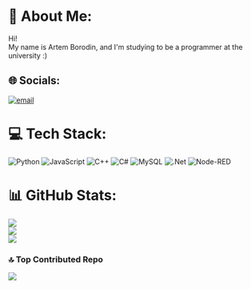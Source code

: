 # 💫 About Me:
Hi!<br>My name is Artem Borodin, and I'm studying to be a programmer at the university :)<br>


## 🌐 Socials:
[![email](https://img.shields.io/badge/Email-D14836?logo=gmail&logoColor=white)](mailto:artemborodin####@gmail.com) 

# 💻 Tech Stack:
![Python](https://img.shields.io/badge/python-3670A0?style=for-the-badge&logo=python&logoColor=ffdd54) ![JavaScript](https://img.shields.io/badge/javascript-%23323330.svg?style=for-the-badge&logo=javascript&logoColor=%23F7DF1E) ![C++](https://img.shields.io/badge/c++-%2300599C.svg?style=for-the-badge&logo=c%2B%2B&logoColor=white) ![C#](https://img.shields.io/badge/c%23-%23239120.svg?style=for-the-badge&logo=csharp&logoColor=white) ![MySQL](https://img.shields.io/badge/mysql-4479A1.svg?style=for-the-badge&logo=mysql&logoColor=white) ![.Net](https://img.shields.io/badge/.NET-5C2D91?style=for-the-badge&logo=.net&logoColor=white) ![Node-RED](https://img.shields.io/badge/Node--RED-%238F0000.svg?style=for-the-badge&logo=node-red&logoColor=white)
# 📊 GitHub Stats:
![](https://github-readme-stats.vercel.app/api?username=artem5438&theme=radical&hide_border=false&include_all_commits=true&count_private=false)<br/>
![](https://nirzak-streak-stats.vercel.app/?user=artem5438&theme=radical&hide_border=false)<br/>
![](https://github-readme-stats.vercel.app/api/top-langs/?username=artem5438&theme=radical&hide_border=false&include_all_commits=true&count_private=false&layout=compact)

### 🔝 Top Contributed Repo
![](https://github-contributor-stats.vercel.app/api?username=artem5438&limit=5&theme=dark&combine_all_yearly_contributions=true)

<!-- Proudly created with GPRM ( https://gprm.itsvg.in ) -->
